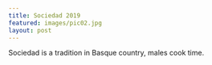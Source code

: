 ```yaml
---
title: Sociedad 2019
featured: images/pic02.jpg
layout: post
---
```


<p>Sociedad is a tradition in Basque country, males cook time.</p>
